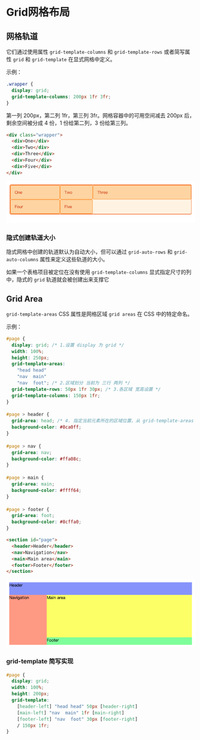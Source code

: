 # Grid网格布局

## 网格轨道
它们通过使用属性 `grid-template-columns` 和 `grid-template-rows` 或者简写属性 `grid` 和 `grid-template` 在显式网格中定义。

示例：
```css
.wrapper {
  display: grid;
  grid-template-columns: 200px 1fr 3fr;
}
```
第一列 200px，第二列 1fr，第三列 3fr。网格容器中的可用空间减去 200px 后，剩余空间被分成 4 份，1 份给第二列，3 份给第三列。
```html
<div class="wrapper">
  <div>One</div>
  <div>Two</div>
  <div>Three</div>
  <div>Four</div>
  <div>Five</div>
</div>
```
![轨道](./images/grid-template.png)

### 隐式创建轨道大小

隐式网格中创建的轨道默认为自动大小，但可以通过 `grid-auto-rows` 和 `grid-auto-columns` 属性来定义这些轨道的大小。

如果一个表格项目被定位在没有使用 `grid-template-columns` 显式指定尺寸的列中，隐式的 `grid` 轨道就会被创建出来支撑它

## Grid Area

`grid-template-areas` CSS 属性是网格区域 `grid areas` 在 CSS 中的特定命名。

示例：
```css
#page {
  display: grid; /* 1.设置 display 为 grid */
  width: 100%;
  height: 250px;
  grid-template-areas:
    "head head"
    "nav  main"
    "nav  foot"; /* 2.区域划分 当前为 三行 两列 */
  grid-template-rows: 50px 1fr 30px; /* 3.各区域 宽高设置 */
  grid-template-columns: 150px 1fr;
}

#page > header {
  grid-area: head; /* 4. 指定当前元素所在的区域位置，从 grid-template-areas 选取值 */
  background-color: #8ca0ff;
}

#page > nav {
  grid-area: nav;
  background-color: #ffa08c;
}

#page > main {
  grid-area: main;
  background-color: #ffff64;
}

#page > footer {
  grid-area: foot;
  background-color: #8cffa0;
}
```

```html
<section id="page">
  <header>Header</header>
  <nav>Navigation</nav>
  <main>Main area</main>
  <footer>Footer</footer>
</section>
```
![GridArea](./images/grid-area.png)

### grid-template 简写实现

```css
#page {
  display: grid;
  width: 100%;
  height: 200px;
  grid-template:
    [header-left] "head head" 50px [header-right]
    [main-left] "nav  main" 1fr [main-right]
    [footer-left] "nav  foot" 30px [footer-right]
    / 150px 1fr;
}
```
